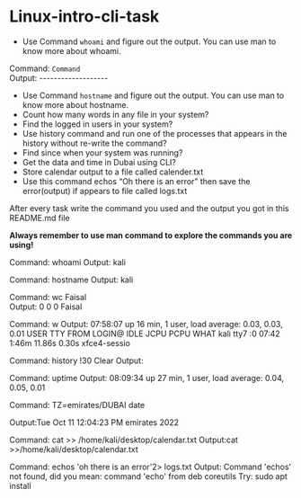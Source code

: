 # Linux-intro-cli-task


-	Use Command ` whoami ` and figure out the output.
You can use man to know more about whoami.

Command: ` Command ` <br/>
Output: -------------------


-	Use Command ` hostname ` and figure out the output.
You can use man to know more about hostname.
-	Count how many words in any file in your system?
-	Find the logged in users in your system?
-	Use history command and run one of the processes that appears in the history without re-write the command?
-	Find since when your system was running?
-	Get the data and time in Dubai using CLI?
-	Store calendar output to a file called calender.txt
-	Use this command echos “Oh there is an error” then save the error(output) if appears to file called logs.txt

 After every task write the command you used 
 and the output you got in this README.md file


**Always remember to use man command to explore the commands you are using!**


Command: whoami
Output: kali

Command: hostname
Output: kali

Command: wc Faisal   
Output: 0 0 0 Faisal

Command: w
Output: 07:58:07 up 16 min,  1 user,  load average: 0.03, 0.03, 0.01
USER     TTY      FROM             LOGIN@   IDLE   JCPU   PCPU WHAT
kali     tty7     :0               07:42    1:46m 11.86s  0.30s xfce4-sessio

Command: history
!30
Clear 
Output: 

Command: uptime
Output: 08:09:34 up 27 min,  1 user,  load average: 0.04, 0.05, 0.01

Command: TZ=emirates/DUBAI date

Output:Tue Oct 11 12:04:23 PM emirates 2022

Command: cat >> /home/kali/desktop/calendar.txt
Output:cat >>/home/kali/desktop/calendar.txt 

Command: echos 'oh there is an error'2> logs.txt
Output: Command 'echos' not found, did you mean:
  command 'echo' from deb coreutils
Try: sudo apt install <deb name>



